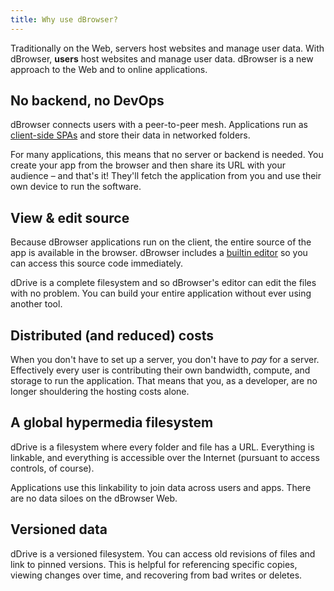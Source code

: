 ```yaml
---
title: Why use dBrowser?
---
```


Traditionally on the Web, servers host websites and manage user data. With dBrowser, **users** host websites and manage user data. dBrowser is a new approach to the Web and to online applications.

## No backend, no DevOps

dBrowser connects users with a peer-to-peer mesh. Applications run as [client-side SPAs](https://en.wikipedia.org/wiki/Single-page_application) and store their data in networked folders.

For many applications, this means that no server or backend is needed. You create your app from the browser and then share its URL with your audience – and that's it! They'll fetch the application from you and use their own device to run the software.

## View & edit source

Because dBrowser applications run on the client, the entire source of the app is available in the browser. dBrowser includes a [builtin editor](developers/using-the-editor.md) so you can access this source code immediately.

dDrive is a complete filesystem and so dBrowser's editor can edit the files with no problem. You can build your entire application without ever using another tool.

## Distributed (and reduced) costs

When you don't have to set up a server, you don't have to _pay_ for a server. Effectively every user is contributing their own bandwidth, compute, and storage to run the application. That means that you, as a developer, are no longer shouldering the hosting costs alone.

## A global hypermedia filesystem

dDrive is a filesystem where every folder and file has a URL. Everything is linkable, and everything is accessible over the Internet (pursuant to access controls, of course).

Applications use this linkability to join data across users and apps. There are no data siloes on the dBrowser Web.

## Versioned data

dDrive is a versioned filesystem. You can access old revisions of files and link to pinned versions. This is helpful for referencing specific copies, viewing changes over time, and recovering from bad writes or deletes.
